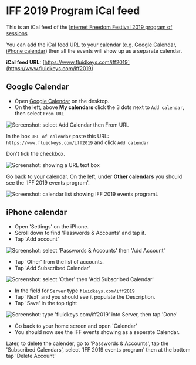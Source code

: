 # IFF 2019 Program iCal feed

This is an iCal feed of the [Internet Freedom Festival 2019 program of sessions](https://platform.internetfreedomfestival.org/en/IFF2019/public/schedule/custom)

You can add the iCal feed URL to your calendar (e.g. [Google Calendar](https://github.com/fluidkeys/iff-2019-program-ical-feed/blob/master/README.md#google-calendar), [iPhone calendar](https://github.com/fluidkeys/iff-2019-program-ical-feed/blob/master/README.md#iphone-calendar)) then all the events will show up as a separate calendar.

**iCal feed URL:** [https://www.fluidkeys.com/iff2019](https://www.fluidkeys.com/iff2019)

## Google Calendar

* Open [Google Calendar](https://calendar.google.com) on the desktop.
* On the left, above **My calendars** click the 3 dots next to `Add calendar`, then select `From URL`

![Screenshot: select Add Calendar then From URL](https://raw.githubusercontent.com/fluidkeys/iff-2019-program-ical-feed/master/img/google-calendar-add-from-url.png)

In the box `URL of calendar` paste this URL: `https://www.fluidkeys.com/iff2019` and click `Add calendar`

Don't tick the checkbox.

![Screenshot: showing a URL text box](https://raw.githubusercontent.com/fluidkeys/iff-2019-program-ical-feed/master/img/google-calendar-from-url.png)

Go back to your calendar. On the left, under **Other calendars** you should see the 'IFF 2019 events program'.

![Screenshot: calendar list showing IFF 2019 events programL](https://raw.githubusercontent.com/fluidkeys/iff-2019-program-ical-feed/master/img/google-calendar-iff-calendar.png)


## iPhone calendar

* Open 'Settings' on the iPhone.
* Scroll down to find 'Passwords & Accounts' and tap it.
* Tap 'Add account'

![Screenshot: select 'Passwords & Accounts' then 'Add Account'](https://raw.githubusercontent.com/fluidkeys/iff-2019-program-ical-feed/master/img/iphone-step-1-2.png)

* Tap 'Other' from the list of accounts.
* Tap 'Add Subscribed Calendar'

![Screenshot: select 'Other' then 'Add Subscribed Calendar'](https://raw.githubusercontent.com/fluidkeys/iff-2019-program-ical-feed/master/img/iphone-step-3-4.png)

* In the field for `Server` type `fluidkeys.com/iff2019`
* Tap 'Next' and you should see it populate the Description.
* Tap 'Save' in the top right

![Screenshot: type 'fluidkeys.com/iff2019' into Server, then tap 'Done'](https://raw.githubusercontent.com/fluidkeys/iff-2019-program-ical-feed/master/img/iphone-step-5-6.png)

* Go back to your home screen and open 'Calendar'
* You should now see the IFF events showing as a seperate Calendar.

Later, to delete the calender, go to 'Passwords & Accounts', tap the 'Subscribed Calendars', select 'IFF 2019 events program' then at the bottom tap 'Delete Account'
